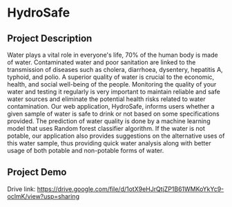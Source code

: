 # HydroSafe

## Project Description

Water plays a vital role in everyone's life, 70% of the human body is made of water. Contaminated water and poor sanitation are linked to the transmission of diseases such as cholera, diarrhoea, dysentery, hepatitis A, typhoid, and polio. A superior quality of water is crucial to the economic, health, and social well-being of the people. Monitoring the quality of your water and testing it regularly is very important to maintain reliable and safe water sources and eliminate the potential health risks related to water contamination.
Our web application, HydroSafe, informs users whether a given sample of water is safe to drink or not based on some specifications provided. The prediction of water quality is done by a machine learning model that uses Random forest classifier algorithm. If the water is not potable, our application also provides suggestions on the alternative uses of this water sample, thus providing quick water analysis along with better usage of both potable and non-potable forms of water.

## Project Demo
Drive link: https://drive.google.com/file/d/1otX9eHJrQtjZP1B61WMKoYkYc9-oclmK/view?usp=sharing

